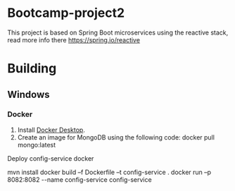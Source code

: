 Bootcamp-project2
======================
This project is based on Spring Boot microservices using the reactive stack, read more info there https://spring.io/reactive
# Building
## Windows
### Docker
1. Install [Docker Desktop](https://www.docker.com/products/docker-desktop).
2. Create an image for MongoDB using the following code:
   docker pull mongo:latest
   

Deploy config-service docker

mvn install
docker build –f Dockerfile –t config-service .
docker run –p 8082:8082 --name config-service config-service

